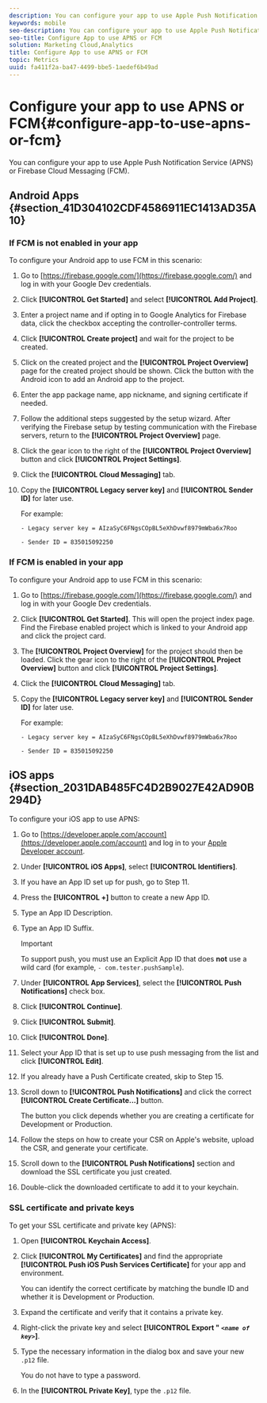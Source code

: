 ```yaml
---
description: You can configure your app to use Apple Push Notification Service (APNS) or Firebase Cloud Messaging (FCM).
keywords: mobile
seo-description: You can configure your app to use Apple Push Notification Service (APNS) or Firebase Cloud Messaging (FCM).
seo-title: Configure App to use APNS or FCM
solution: Marketing Cloud,Analytics
title: Configure App to use APNS or FCM
topic: Metrics
uuid: fa411f2a-ba47-4499-bbe5-1aedef6b49ad
---
```


# Configure your app to use APNS or FCM{#configure-app-to-use-apns-or-fcm}

You can configure your app to use Apple Push Notification Service (APNS) or Firebase Cloud Messaging (FCM).

## Android Apps {#section_41D304102CDF4586911EC1413AD35A10}

### If FCM is not enabled in your app

To configure your Android app to use FCM in this scenario:

1. Go to [https://firebase.google.com/](https://firebase.google.com/) and log in with your Google Dev credentials.

1. Click **[!UICONTROL Get Started]** and select **[!UICONTROL Add Project]**.

1. Enter a project name and if opting in to Google Analytics for Firebase data, click the checkbox accepting the controller-controller terms.

1. Click **[!UICONTROL Create project]** and wait for the project to be created.

1. Click on the created project and the **[!UICONTROL Project Overview]** page for the created project should be shown. Click the button with the Android icon to add an Android app to the project.

1. Enter the app package name, app nickname, and signing certificate if needed.

1. Follow the additional steps suggested by the setup wizard. After verifying the Firebase setup by testing communication with the Firebase servers, return to the **[!UICONTROL Project Overview]** page.

1. Click the gear icon to the right of the **[!UICONTROL Project Overview]** button and click **[!UICONTROL Project Settings]**.

1. Click the **[!UICONTROL Cloud Messaging]** tab. 

1. Copy the **[!UICONTROL Legacy server key]** and **[!UICONTROL Sender ID]** for later use.

   For example:

   ```
   - Legacy server key = AIzaSyC6FNgsCOpBL5eXhDvwf8979mWba6x7Roo
   ```

   ```
   - Sender ID = 835015092250
   ```

### If FCM is enabled in your app

To configure your Android app to use FCM in this scenario:

1. Go to [https://firebase.google.com/](https://firebase.google.com/) and log in with your Google Dev credentials.

1. Click **[!UICONTROL Get Started]**. This will open the project index page. Find the Firebase enabled project which is linked to your Android app and click the project card.

1. The **[!UICONTROL Project Overview]** for the project should then be loaded. Click the gear icon to the right of the **[!UICONTROL Project Overview]** button and click **[!UICONTROL Project Settings]**.

1. Click the **[!UICONTROL Cloud Messaging]** tab. 

1. Copy the **[!UICONTROL Legacy server key]** and **[!UICONTROL Sender ID]** for later use.

   For example:

   ```
   - Legacy server key = AIzaSyC6FNgsCOpBL5eXhDvwf8979mWba6x7Roo
   ```

   ```
   - Sender ID = 835015092250
   ```



## iOS apps {#section_2031DAB485FC4D2B9027E42AD90B294D}

To configure your iOS app to use APNS:

1. Go to [https://developer.apple.com/account](https://developer.apple.com/account) and log in to your [Apple Developer account](https://developer.apple.com/account). 
1. Under **[!UICONTROL iOS Apps]**, select **[!UICONTROL Identifiers]**. 
1. If you have an App ID set up for push, go to Step 11. 
1. Press the **[!UICONTROL +]** button to create a new App ID. 
1. Type an App ID Description. 
1. Type an App ID Suffix.

   >[!IMPORTANT]
   >
   >To support push, you must use an Explicit App ID that does **not** use a wild card (for example, `- com.tester.pushSample`).

1. Under **[!UICONTROL App Services]**, select the **[!UICONTROL Push Notifications]** check box. 
1. Click **[!UICONTROL Continue]**. 
1. Click **[!UICONTROL Submit]**. 
1. Click **[!UICONTROL Done]**. 
1. Select your App ID that is set up to use push messaging from the list and click **[!UICONTROL Edit]**. 
1. If you already have a Push Certificate created, skip to Step 15. 
1. Scroll down to **[!UICONTROL Push Notifications]** and click the correct **[!UICONTROL Create Certificate...]** button.

   The button you click depends whether you are creating a certificate for Development or Production. 
1. Follow the steps on how to create your CSR on Apple's website, upload the CSR, and generate your certificate. 
1. Scroll down to the **[!UICONTROL Push Notifications]** section and download the SSL certificate you just created. 
1. Double-click the downloaded certificate to add it to your keychain.

### SSL certificate and private keys

To get your SSL certificate and private key (APNS):

1. Open **[!UICONTROL Keychain Access]**. 
1. Click **[!UICONTROL My Certificates]** and find the appropriate **[!UICONTROL Push iOS Push Services Certificate]** for your app and environment.

   You can identify the correct certificate by matching the bundle ID and whether it is Development or Production. 

1. Expand the certificate and verify that it contains a private key. 
1. Right-click the private key and select **[!UICONTROL  Export " *`<name of key>`*]**. 
1. Type the necessary information in the dialog box and save your new `.p12` file.

   You do not have to type a password. 

1. In the **[!UICONTROL Private Key]**, type the `.p12` file.

